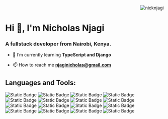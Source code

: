 <p align="right"> <img src="https://komarev.com/ghpvc/?username=nicknjagi&label=Profile%20views&color=0e75b6&style=plastic" alt="nicknjagi" /> </p>

<h1 align="left">Hi 👋, I'm Nicholas Njagi</h1>

<h3 align="left">A fullstack developer from Nairobi, Kenya.</h3>

- 🌱 I’m currently learning **TypeScript and Django**

- 📫 How to reach me **njaginicholas@gmail.com**

## Languages and Tools:

![Static Badge](https://img.shields.io/badge/HTML5-%20%23E34F26?style=plastic&logo=html5&logoColor=%20&labelColor=black&color=%23E34F26) ![Static Badge](https://img.shields.io/badge/CSS3-%23E34F26?style=plastic&logo=CSS3&logoColor=%231572B6&labelColor=black&color=%231572B6) ![Static Badge](https://img.shields.io/badge/JavaScript-%23F7DF1E?style=plastic&logo=javascript&labelColor=black&color=%23F7DF1E) ![Static Badge](https://img.shields.io/badge/Tailwind%20CSS-black?style=plastic&logo=tailwind%20css&logoColor=%2306B6D4&labelColor=black&color=%2306B6D4) ![Static Badge](https://img.shields.io/badge/React%20-%20%2361DAFB?style=plastic&logo=react&logoColor=%20&labelColor=black&color=%2361DAFB) ![Static Badge](https://img.shields.io/badge/React%20Router-black?style=plastic&logo=react%20router&logoColor=%23CA4245&labelColor=black&color=%23CA4245) ![Static Badge](https://img.shields.io/badge/Python-black?style=plastic&logo=python&logoColor=%233776AB&labelColor=black&color=%233776AB) ![Static Badge](https://img.shields.io/badge/Flask-black?style=plastic&logo=flask&logoColor=%23000&labelColor=%23fff%20&color=%23000000) ![Static Badge](https://img.shields.io/badge/Postman%20-%20black?style=plastic&logo=postman&logoColor=%23FF6C37&labelColor=%23000&color=%23FF6C37) ![Static Badge](https://img.shields.io/badge/Express-black?style=plastic&logo=express&logoColor=white) ![Static Badge](https://img.shields.io/badge/PostgreSQL%20-%20black?style=plastic&logo=postgreSQL&logoColor=%234169E1&labelColor=%23000&color=%234169E1) ![Static Badge](https://img.shields.io/badge/Next.js-white?style=plastic&logo=nextdotjs&logoColor=white&labelColor=black&color=white) ![Static Badge](https://img.shields.io/badge/MongoDB-black?style=plastic&logo=mongodb&logoColor=47A248&labelColor=white&color=%2347A248) ![Static Badge](https://img.shields.io/badge/prisma-white?style=flat&logo=prisma&logoColor=white&labelColor=%232D3748&color=white) ![Static Badge](https://img.shields.io/badge/sqlalchemy-white?style=flat&logo=sqlalchemy&logoColor=white&labelColor=%23D71F00&color=black) ![Static Badge](https://img.shields.io/badge/mongoose-black?style=flat&logo=mongoose&logoColor=%23F04D35&labelColor=black&color=%23F04D35)







<!-- ## Connect with me:

![Static Badge](https://img.shields.io/badge/%20(formerly%20Twitter)%20-%20black?style=plastic%20&logo=x&logoColor=%23fff&labelColor=%23000&color=%23000000&link=https%3A%2F%2Ftwitter.com%2Fnick_njagi) ![Static Badge](https://img.shields.io/badge/Discord(nicknjagi)%20-%20black?style=plastic%20&logo=discord&logoColor=%23FFF&color=%235865F2&link=https%3A%2F%2Fdiscord.com%2Fchannels%2F%40me) ![Static Badge](https://img.shields.io/badge/Linkedin%20-%20black?style=plastic%20&logo=linkedin&logoColor=%23FFF&color=%230A66C2&link=https%3A%2F%2Flinkedin.com%2Fin%2Fnicholas-njagi)
 -->

